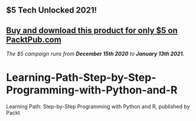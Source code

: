 ## $5 Tech Unlocked 2021!
[Buy and download this product for only $5 on PacktPub.com](https://www.packtpub.com/)
-----
*The $5 campaign         runs from __December 15th 2020__ to __January 13th 2021.__*

# Learning-Path-Step-by-Step-Programming-with-Python-and-R
Learning Path: Step-by-Step Programming with Python and R, published by Packt
